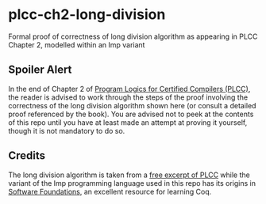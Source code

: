 # plcc-ch2-long-division

Formal proof of correctness of long division algorithm as appearing in PLCC Chapter 2, modelled within an Imp variant

## Spoiler Alert

In the end of Chapter 2 of [Program Logics for Certified Compilers (PLCC)](https://vst.cs.princeton.edu/download/PLCC-to-chapter-3.pdf), the reader is advised to work through the steps of the proof involving the correctness of the long division algorithm shown here (or consult a detailed proof referenced by the book). You are advised not to peek at the contents of this repo until you have at least made an attempt at proving it yourself, though it is not mandatory to do so.

## Credits

The long division algorithm is taken from a [free excerpt of PLCC](https://vst.cs.princeton.edu/download/PLCC-to-chapter-3.pdf) while the variant of the Imp programming language used in this repo has its origins in [Software Foundations](https://softwarefoundations.cis.upenn.edu), an excellent resource for learning Coq.
